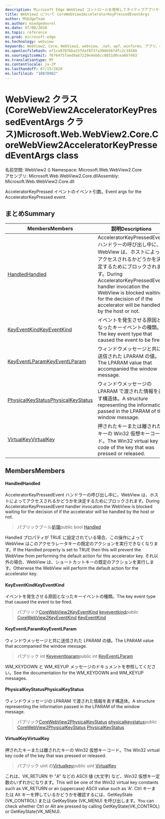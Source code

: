 ```yaml
---
description: Microsoft Edge WebView2 コントロールを使用してネイティブアプリケーションに web 技術 (HTML、CSS、JavaScript) を埋め込む
title: WebView2 について CoreWebView2AcceleratorKeyPressedEventArgs
author: MSEdgeTeam
ms.author: msedgedevrel
ms.date: 07/08/2020
ms.topic: reference
ms.prod: microsoft-edge
ms.technology: webview
keywords: WebView2、Core、WebView2、webview、.net、wpf、winforms、アプリ、edge、CoreWebView2、CoreWebView2Controller、browser control、edge html、Microsoft の WebView2。 CoreWebView2AcceleratorKeyPressedEventArgs。
ms.openlocfilehash: ef1ca9707bba15fdaf8f37a306b56fdfc2c34588
ms.sourcegitcommit: f6764f57aed9ab7229e4eb6cc8851d0cea667403
ms.translationtype: MT
ms.contentlocale: ja-JP
ms.lasthandoff: 07/15/2020
ms.locfileid: "10878982"
---
```

# <span data-ttu-id="b709a-104">WebView2 クラス (CoreWebView2AcceleratorKeyPressedEventArgs クラス)</span><span class="sxs-lookup"><span data-stu-id="b709a-104">Microsoft.Web.WebView2.Core.CoreWebView2AcceleratorKeyPressedEventArgs class</span></span> 

<span data-ttu-id="b709a-105">名前空間: WebView2 () </span><span class="sxs-lookup"><span data-stu-id="b709a-105">Namespace: Microsoft.Web.WebView2.Core</span></span>\
<span data-ttu-id="b709a-106">アセンブリ: Microsoft.Web.WebView2.Core.dll</span><span class="sxs-lookup"><span data-stu-id="b709a-106">Assembly: Microsoft.Web.WebView2.Core.dll</span></span>

<span data-ttu-id="b709a-107">AcceleratorKeyPressed イベントのイベント引数。</span><span class="sxs-lookup"><span data-stu-id="b709a-107">Event args for the AcceleratorKeyPressed event.</span></span>

## <span data-ttu-id="b709a-108">まとめ</span><span class="sxs-lookup"><span data-stu-id="b709a-108">Summary</span></span>

 <span data-ttu-id="b709a-109">Members</span><span class="sxs-lookup"><span data-stu-id="b709a-109">Members</span></span>                        | <span data-ttu-id="b709a-110">説明</span><span class="sxs-lookup"><span data-stu-id="b709a-110">Descriptions</span></span>
--------------------------------|---------------------------------------------
[<span data-ttu-id="b709a-111">Handled</span><span class="sxs-lookup"><span data-stu-id="b709a-111">Handled</span></span>](#handled) | <span data-ttu-id="b709a-112">AcceleratorKeyPressedEvent ハンドラーの呼び出し中に、WebView は、ホストによってアクセスされるかどうかを決定するためにブロックされます。</span><span class="sxs-lookup"><span data-stu-id="b709a-112">During AcceleratorKeyPressedEvent handler invocation the WebView is blocked waiting for the decision of if the accelerator will be handled by the host or not.</span></span>
[<span data-ttu-id="b709a-113">KeyEventKind</span><span class="sxs-lookup"><span data-stu-id="b709a-113">KeyEventKind</span></span>](#keyeventkind) | <span data-ttu-id="b709a-114">イベントを発生させる原因となったキーイベントの種類。</span><span class="sxs-lookup"><span data-stu-id="b709a-114">The key event type that caused the event to be fired.</span></span>
[<span data-ttu-id="b709a-115">KeyEventLParam</span><span class="sxs-lookup"><span data-stu-id="b709a-115">KeyEventLParam</span></span>](#keyeventlparam) | <span data-ttu-id="b709a-116">ウィンドウメッセージと共に送信された LPARAM の値。</span><span class="sxs-lookup"><span data-stu-id="b709a-116">The LPARAM value that accompanied the window message.</span></span>
[<span data-ttu-id="b709a-117">PhysicalKeyStatus</span><span class="sxs-lookup"><span data-stu-id="b709a-117">PhysicalKeyStatus</span></span>](#physicalkeystatus) | <span data-ttu-id="b709a-118">ウィンドウメッセージの LPARAM で渡された情報を表す構造体。</span><span class="sxs-lookup"><span data-stu-id="b709a-118">A structure representing the information passed in the LPARAM of the window message.</span></span>
[<span data-ttu-id="b709a-119">VirtualKey</span><span class="sxs-lookup"><span data-stu-id="b709a-119">VirtualKey</span></span>](#virtualkey) | <span data-ttu-id="b709a-120">押されたキーまたは離されたキーの Win32 仮想キーコード。</span><span class="sxs-lookup"><span data-stu-id="b709a-120">The Win32 virtual key code of the key that was pressed or released.</span></span>

## <span data-ttu-id="b709a-121">Members</span><span class="sxs-lookup"><span data-stu-id="b709a-121">Members</span></span>

#### <span data-ttu-id="b709a-122">Handled</span><span class="sxs-lookup"><span data-stu-id="b709a-122">Handled</span></span> 

<span data-ttu-id="b709a-123">AcceleratorKeyPressedEvent ハンドラーの呼び出し中に、WebView は、ホストによってアクセスされるかどうかを決定するためにブロックされます。</span><span class="sxs-lookup"><span data-stu-id="b709a-123">During AcceleratorKeyPressedEvent handler invocation the WebView is blocked waiting for the decision of if the accelerator will be handled by the host or not.</span></span>

> <span data-ttu-id="b709a-124">パブリックブール[処理](#handled)</span><span class="sxs-lookup"><span data-stu-id="b709a-124">public bool [Handled](#handled)</span></span>

<span data-ttu-id="b709a-125">Handled プロパティが TRUE に設定されている場合、この操作によって WebView はこのアクセラレータキーの既定のアクションを実行できなくなります。</span><span class="sxs-lookup"><span data-stu-id="b709a-125">If the Handled property is set to TRUE then this will prevent the WebView from performing the default action for this accelerator key.</span></span> <span data-ttu-id="b709a-126">それ以外の場合、WebView は、ショートカットキーの既定のアクションを実行します。</span><span class="sxs-lookup"><span data-stu-id="b709a-126">Otherwise the WebView will perform the default action for the accelerator key.</span></span>

#### <span data-ttu-id="b709a-127">KeyEventKind</span><span class="sxs-lookup"><span data-stu-id="b709a-127">KeyEventKind</span></span> 

<span data-ttu-id="b709a-128">イベントを発生させる原因となったキーイベントの種類。</span><span class="sxs-lookup"><span data-stu-id="b709a-128">The key event type that caused the event to be fired.</span></span>

> <span data-ttu-id="b709a-129">パブリック[CoreWebView2KeyEventKind](./namespace-microsoft-web-webview2-core.md) [keyeventkind](#keyeventkind)</span><span class="sxs-lookup"><span data-stu-id="b709a-129">public [CoreWebView2KeyEventKind](./namespace-microsoft-web-webview2-core.md) [KeyEventKind](#keyeventkind)</span></span>

#### <span data-ttu-id="b709a-130">KeyEventLParam</span><span class="sxs-lookup"><span data-stu-id="b709a-130">KeyEventLParam</span></span> 

<span data-ttu-id="b709a-131">ウィンドウメッセージと共に送信された LPARAM の値。</span><span class="sxs-lookup"><span data-stu-id="b709a-131">The LPARAM value that accompanied the window message.</span></span>

> <span data-ttu-id="b709a-132">パブリック int [Keyeventlparam](#keyeventlparam)</span><span class="sxs-lookup"><span data-stu-id="b709a-132">public int [KeyEventLParam](#keyeventlparam)</span></span>

<span data-ttu-id="b709a-133">WM_KEYDOWN と WM_KEYUP メッセージのドキュメントを参照してください。</span><span class="sxs-lookup"><span data-stu-id="b709a-133">See the documentation for the WM_KEYDOWN and WM_KEYUP messages.</span></span>

#### <span data-ttu-id="b709a-134">PhysicalKeyStatus</span><span class="sxs-lookup"><span data-stu-id="b709a-134">PhysicalKeyStatus</span></span> 

<span data-ttu-id="b709a-135">ウィンドウメッセージの LPARAM で渡された情報を表す構造体。</span><span class="sxs-lookup"><span data-stu-id="b709a-135">A structure representing the information passed in the LPARAM of the window message.</span></span>

> <span data-ttu-id="b709a-136">パブリック[CoreWebView2PhysicalKeyStatus](microsoft-web-webview2-core-corewebview2physicalkeystatus.md) [physicalkeystatus](#physicalkeystatus)</span><span class="sxs-lookup"><span data-stu-id="b709a-136">public [CoreWebView2PhysicalKeyStatus](microsoft-web-webview2-core-corewebview2physicalkeystatus.md) [PhysicalKeyStatus](#physicalkeystatus)</span></span>

#### <span data-ttu-id="b709a-137">VirtualKey</span><span class="sxs-lookup"><span data-stu-id="b709a-137">VirtualKey</span></span> 

<span data-ttu-id="b709a-138">押されたキーまたは離されたキーの Win32 仮想キーコード。</span><span class="sxs-lookup"><span data-stu-id="b709a-138">The Win32 virtual key code of the key that was pressed or released.</span></span>

> <span data-ttu-id="b709a-139">パブリック uint の[Virtualkey](#virtualkey)</span><span class="sxs-lookup"><span data-stu-id="b709a-139">public uint [VirtualKey](#virtualkey)</span></span>

<span data-ttu-id="b709a-140">これは、VK_RETURN や "A" などの ASCII 値 (大文字) など、Win32 仮想キー定数のいずれかになります。</span><span class="sxs-lookup"><span data-stu-id="b709a-140">This will be one of the Win32 virtual key constants such as VK_RETURN or an (uppercase) ASCII value such as 'A'.</span></span> <span data-ttu-id="b709a-141">Ctrl キーまたは Alt キーを押しているかどうかを確認するには、GetKeyState (VK_CONTROL) または GetKeyState (VK_MENU) を呼び出します。</span><span class="sxs-lookup"><span data-stu-id="b709a-141">You can check whether Ctrl or Alt are pressed by calling GetKeyState(VK_CONTROL) or GetKeyState(VK_MENU).</span></span>

